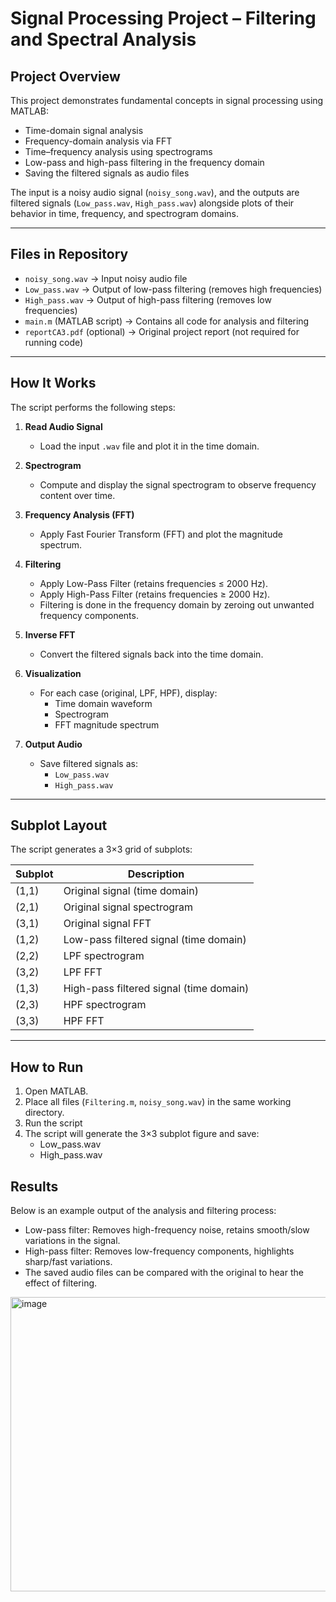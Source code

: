 # Signal Processing Project – Filtering and Spectral Analysis

## Project Overview
This project demonstrates fundamental concepts in signal processing using MATLAB:
- Time-domain signal analysis  
- Frequency-domain analysis via FFT  
- Time–frequency analysis using spectrograms  
- Low-pass and high-pass filtering in the frequency domain  
- Saving the filtered signals as audio files  

The input is a noisy audio signal (`noisy_song.wav`), and the outputs are filtered signals (`Low_pass.wav`, `High_pass.wav`) alongside plots of their behavior in time, frequency, and spectrogram domains.

---

## Files in Repository
- `noisy_song.wav` → Input noisy audio file  
- `Low_pass.wav` → Output of low-pass filtering (removes high frequencies)  
- `High_pass.wav` → Output of high-pass filtering (removes low frequencies)  
- `main.m` (MATLAB script) → Contains all code for analysis and filtering  
- `reportCA3.pdf` (optional) → Original project report (not required for running code)

---

## How It Works
The script performs the following steps:

1. **Read Audio Signal**
   - Load the input `.wav` file and plot it in the time domain.

2. **Spectrogram**
   - Compute and display the signal spectrogram to observe frequency content over time.

3. **Frequency Analysis (FFT)**
   - Apply Fast Fourier Transform (FFT) and plot the magnitude spectrum.

4. **Filtering**
   - Apply Low-Pass Filter (retains frequencies ≤ 2000 Hz).
   - Apply High-Pass Filter (retains frequencies ≥ 2000 Hz).
   - Filtering is done in the frequency domain by zeroing out unwanted frequency components.

5. **Inverse FFT**
   - Convert the filtered signals back into the time domain.

6. **Visualization**
   - For each case (original, LPF, HPF), display:
     - Time domain waveform
     - Spectrogram
     - FFT magnitude spectrum

7. **Output Audio**
   - Save filtered signals as:
     - `Low_pass.wav`
     - `High_pass.wav`

---

## Subplot Layout
The script generates a 3×3 grid of subplots:

| Subplot | Description |
|---------|-------------|
| (1,1)   | Original signal (time domain) |
| (2,1)   | Original signal spectrogram |
| (3,1)   | Original signal FFT |
| (1,2)   | Low-pass filtered signal (time domain) |
| (2,2)   | LPF spectrogram |
| (3,2)   | LPF FFT |
| (1,3)   | High-pass filtered signal (time domain) |
| (2,3)   | HPF spectrogram |
| (3,3)   | HPF FFT |


---

## How to Run
1. Open MATLAB.  
2. Place all files (`Filtering.m`, `noisy_song.wav`) in the same working directory.  
3. Run the script
4. The script will generate the 3×3 subplot figure and save:
   - Low_pass.wav
   - High_pass.wav
  
## Results

Below is an example output of the analysis and filtering process:

- Low-pass filter: Removes high-frequency noise, retains smooth/slow variations in the signal.  
- High-pass filter: Removes low-frequency components, highlights sharp/fast variations.  
- The saved audio files can be compared with the original to hear the effect of filtering.

<img width="929" height="471" alt="image" src="https://github.com/user-attachments/assets/26d48d93-efa7-44db-b6ec-57ecab8c1f9e" />
